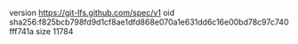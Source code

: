 version https://git-lfs.github.com/spec/v1
oid sha256:f825bcb798fd9d1cf8ae1dfd868e070a1e631dd6c16e00bd78c97c740fff741a
size 11784
